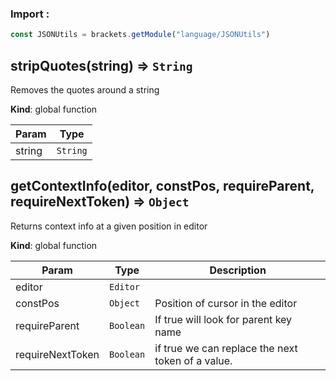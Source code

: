 ### Import :
```js
const JSONUtils = brackets.getModule("language/JSONUtils")
```

<a name="stripQuotes"></a>

## stripQuotes(string) ⇒ <code>String</code>
Removes the quotes around a string

**Kind**: global function  

| Param | Type |
| --- | --- |
| string | <code>String</code> | 

<a name="getContextInfo"></a>

## getContextInfo(editor, constPos, requireParent, requireNextToken) ⇒ <code>Object</code>
Returns context info at a given position in editor

**Kind**: global function  

| Param | Type | Description |
| --- | --- | --- |
| editor | <code>Editor</code> |  |
| constPos | <code>Object</code> | Position of cursor in the editor |
| requireParent | <code>Boolean</code> | If true will look for parent key name |
| requireNextToken | <code>Boolean</code> | if true we can replace the next token of a value. |

